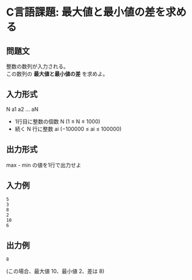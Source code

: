 # C言語課題: 最大値と最小値の差を求める

## 問題文
整数の数列が入力される。  
この数列の **最大値と最小値の差** を求めよ。

## 入力形式
N
a1
a2
...
aN

- 1行目に整数の個数 N (1 ≤ N ≤ 1000)  
- 続く N 行に整数 ai (−100000 ≤ ai ≤ 100000)

## 出力形式
max - min の値を1行で出力せよ


## 入力例
```
5
3
8
2
10
6
```
## 出力例
```
8
```
(この場合、最大値 10、最小値 2、差は 8)